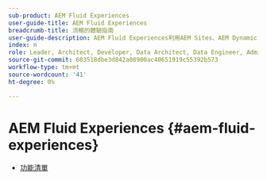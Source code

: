 ```yaml
---
sub-product: AEM Fluid Experiences
user-guide-title: AEM Fluid Experiences
breadcrumb-title: 流暢的體驗指南
user-guide-description: AEM Fluid Experiences利用AEM Sites、AEM Dynamic Media和AEM Assets等強大功能集，為無頭式內容傳送提供強大的解決方案。
index: n
role: Leader, Architect, Developer, Data Architect, Data Engineer, Admin, User
source-git-commit: 603518dbe3d842a08900ac40651919c55392b573
workflow-type: tm+mt
source-wordcount: '41'
ht-degree: 0%

---
```



# AEM Fluid Experiences {#aem-fluid-experiences}

+ [功能清單](/help/fluid-experiences/feature-list.md)
